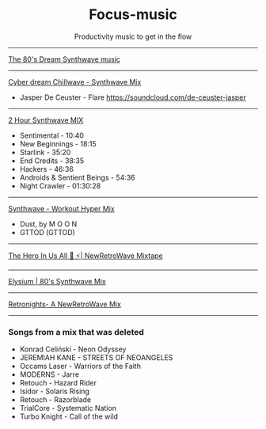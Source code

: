 <h1 align="center">Focus-music</h1> 
<p align="center">Productivity music to get in the flow</p>

---

[The 80's Dream Synthwave music](https://www.youtube.com/watch?v=aP6ykG2yK8g)

---

[Cyber dream Chillwave - Synthwave Mix](https://www.youtube.com/watch?v=yhCuCqJbOVE)
- Jasper De Ceuster - Flare https://soundcloud.com/de-ceuster-jasper

---

[2 Hour Synthwave MIX](https://www.youtube.com/watch?v=g6hY7dB54bc)
-  Sentimental - 10:40
- New Beginnings - 18:15
- Starlink - 35:20
- End Credits - 38:35
- Hackers - 46:36
- Androids & Sentient Beings - 54:36
- Night Crawler - 01:30:28

---

[Synthwave - Workout Hyper Mix](https://www.youtube.com/watch?v=hcJ9OKKWSG4)
- Dust, by M O O N 
- GTTOD (GTTOD)

---

[The Hero In Us All 🐲 ⚡| NewRetroWave Mixtape](https://www.youtube.com/watch?v=Up8a13j-lqA)

---

[Elysium | 80's Synthwave Mix](https://www.youtube.com/watch?v=yKS3R5Kf4Pk)

---

[ Retronights- A NewRetroWave Mix](https://www.youtube.com/watch?v=OwWpbY4YuRo)

---

### Songs from a mix that was deleted
- Konrad Celiński - Neon Odyssey
- JEREMIAH KANE - STREETS OF NEOANGELES
- Occams Laser - Warriors of the Faith
- MODERNS - Jarre
- Retouch - Hazard Rider
- Isidor - Solaris Rising
- Retouch - Razorblade
- TrialCore - Systematic Nation
- Turbo Knight - Call of the wild
